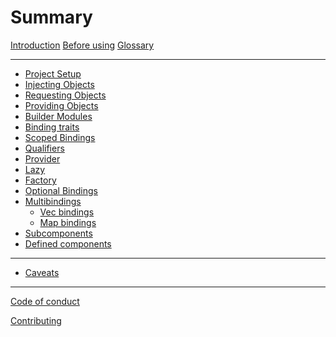 # Summary

[Introduction](intro.md)
[Before using](before.md)
[Glossary](glossary.md)

---

- [Project Setup](./setup.md)
- [Injecting Objects](inject.md)
- [Requesting Objects](request.md)
- [Providing Objects](provides.md)
- [Builder Modules](builder.md)
- [Binding traits](binds.md)
- [Scoped Bindings](scoped.md)
- [Qualifiers]()
- [Provider]()
- [Lazy]()
- [Factory]()
- [Optional Bindings]()
- [Multibindings]()
  - [Vec bindings]()
  - [Map bindings]()
- [Subcomponents]()
- [Defined components]()

---

- [Caveats](caveats.md)

---

[Code of conduct](code-of-conduct.md)

[Contributing](contributing.md)